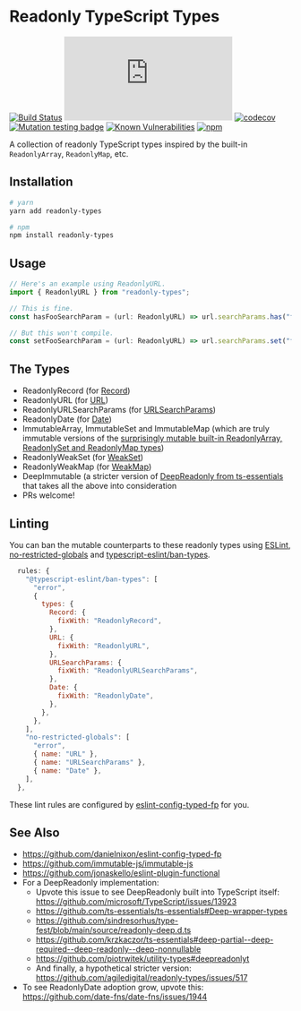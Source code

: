 # Readonly TypeScript Types

[![Build Status](https://github.com/danielnixon/readonly-types/actions/workflows/main.yml/badge.svg)](https://github.com/danielnixon/readonly-types/actions/workflows/main.yml)
[![type-coverage](https://img.shields.io/badge/dynamic/json.svg?label=type-coverage&prefix=%E2%89%A5&suffix=%&query=$.typeCoverage.atLeast&uri=https%3A%2F%2Fraw.githubusercontent.com%2Fdanielnixon%2Freadonly-types%2Fmaster%2Fpackage.json)](https://github.com/plantain-00/type-coverage)
[![codecov](https://codecov.io/gh/danielnixon/readonly-types/branch/master/graph/badge.svg?token=SYO6NY3DF0)](https://codecov.io/gh/danielnixon/readonly-types)
[![Mutation testing badge](https://img.shields.io/endpoint?style=flat&url=https%3A%2F%2Fbadge-api.stryker-mutator.io%2Fgithub.com%2Fdanielnixon%2Freadonly-types%2Fmaster)](https://dashboard.stryker-mutator.io/reports/github.com/danielnixon/readonly-types/master)
[![Known Vulnerabilities](https://snyk.io/test/github/danielnixon/readonly-types/badge.svg?targetFile=package.json)](https://snyk.io/test/github/danielnixon/readonly-types?targetFile=package.json)
[![npm](https://img.shields.io/npm/v/readonly-types.svg)](https://www.npmjs.com/package/readonly-types)

A collection of readonly TypeScript types inspired by the built-in `ReadonlyArray`, `ReadonlyMap`, etc.

## Installation

```sh
# yarn
yarn add readonly-types

# npm
npm install readonly-types
```

## Usage

```TypeScript
// Here's an example using ReadonlyURL.
import { ReadonlyURL } from "readonly-types";

// This is fine.
const hasFooSearchParam = (url: ReadonlyURL) => url.searchParams.has("foo");

// But this won't compile.
const setFooSearchParam = (url: ReadonlyURL) => url.searchParams.set("foo", "bar");
```

## The Types
* ReadonlyRecord (for [Record](https://www.typescriptlang.org/docs/handbook/utility-types.html#recordkt))
* ReadonlyURL (for [URL](https://developer.mozilla.org/en-US/docs/Web/API/URL))
* ReadonlyURLSearchParams (for [URLSearchParams](https://developer.mozilla.org/en-US/docs/Web/API/URLSearchParams))
* ReadonlyDate (for [Date](https://developer.mozilla.org/en-US/docs/Web/JavaScript/Reference/Global_Objects/Date))
* ImmutableArray, ImmutableSet and ImmutableMap (which are truly immutable versions of the [surprisingly mutable built-in ReadonlyArray, ReadonlySet and ReadonlyMap types](https://github.com/agiledigital/readonly-types/blob/master/src/index.ts#L14-L56))
* ReadonlyWeakSet (for [WeakSet](https://developer.mozilla.org/en-US/docs/Web/JavaScript/Reference/Global_Objects/WeakSet))
* ReadonlyWeakMap (for [WeakMap](https://developer.mozilla.org/en-US/docs/Web/JavaScript/Reference/Global_Objects/WeakMap))
* DeepImmutable (a stricter version of [DeepReadonly from ts-essentials](https://github.com/ts-essentials/ts-essentials/blob/master/lib/types.ts#L156-L181) that takes all the above into consideration
* PRs welcome!

## Linting

You can ban the mutable counterparts to these readonly types using [ESLint](https://eslint.org/), [no-restricted-globals](https://eslint.org/docs/rules/no-restricted-globals) and [typescript-eslint/ban-types](https://github.com/typescript-eslint/typescript-eslint/blob/master/packages/eslint-plugin/docs/rules/ban-types.md).

```javascript
  rules: {
    "@typescript-eslint/ban-types": [
      "error",
      {
        types: {
          Record: {
            fixWith: "ReadonlyRecord",
          },
          URL: {
            fixWith: "ReadonlyURL",
          },
          URLSearchParams: {
            fixWith: "ReadonlyURLSearchParams",
          },
          Date: {
            fixWith: "ReadonlyDate",
          },
        },
      },
    ],
    "no-restricted-globals": [
      "error",
      { name: "URL" },
      { name: "URLSearchParams" },
      { name: "Date" },
    ],
  },
```

These lint rules are configured by [eslint-config-typed-fp](https://github.com/danielnixon/eslint-config-typed-fp) for you.

## See Also
* https://github.com/danielnixon/eslint-config-typed-fp
* https://github.com/immutable-js/immutable-js
* https://github.com/jonaskello/eslint-plugin-functional
* For a DeepReadonly implementation:
  * Upvote this issue to see DeepReadonly built into TypeScript itself: https://github.com/microsoft/TypeScript/issues/13923
  * https://github.com/ts-essentials/ts-essentials#Deep-wrapper-types
  * https://github.com/sindresorhus/type-fest/blob/main/source/readonly-deep.d.ts
  * https://github.com/krzkaczor/ts-essentials#deep-partial--deep-required--deep-readonly--deep-nonnullable
  * https://github.com/piotrwitek/utility-types#deepreadonlyt
  * And finally, a hypothetical stricter version: https://github.com/agiledigital/readonly-types/issues/517
* To see ReadonlyDate adoption grow, upvote this: https://github.com/date-fns/date-fns/issues/1944
